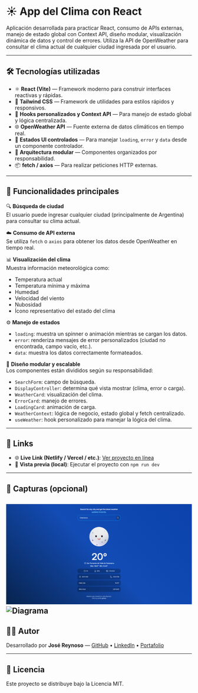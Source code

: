 # ☀️ App del Clima con React

Aplicación desarrollada para practicar React, consumo de APIs externas, manejo de estado global con Context API, diseño modular, visualización dinámica de datos y control de errores. Utiliza la API de OpenWeather para consultar el clima actual de cualquier ciudad ingresada por el usuario.

---

## 🛠 Tecnologías utilizadas

- ⚛️ **React (Vite)** — Framework moderno para construir interfaces reactivas y rápidas.
- 💨 **Tailwind CSS** — Framework de utilidades para estilos rápidos y responsivos.
- 🔄 **Hooks personalizados y Context API** — Para manejo de estado global y lógica centralizada.
- 🌐 **OpenWeather API** — Fuente externa de datos climáticos en tiempo real.
- 🚦 **Estados UI controlados** — Para manejar `loading`, `error` y `data` desde un componente controlador.
- 🧩 **Arquitectura modular** — Componentes organizados por responsabilidad.
- 📦 **fetch / axios** — Para realizar peticiones HTTP externas.

---

## 🌈 Funcionalidades principales

🔍 **Búsqueda de ciudad**  
El usuario puede ingresar cualquier ciudad (principalmente de Argentina) para consultar su clima actual.

☁️ **Consumo de API externa**  
Se utiliza `fetch` o `axios` para obtener los datos desde OpenWeather en tiempo real.

📊 **Visualización del clima**  
Muestra información meteorológica como:
- Temperatura actual
- Temperatura mínima y máxima
- Humedad
- Velocidad del viento
- Nubosidad
- Ícono representativo del estado del clima

⚙️ **Manejo de estados**  
- `loading`: muestra un spinner o animación mientras se cargan los datos.  
- `error`: renderiza mensajes de error personalizados (ciudad no encontrada, campo vacío, etc.).  
- `data`: muestra los datos correctamente formateados.

🧠 **Diseño modular y escalable**  
Los componentes están divididos según su responsabilidad:
- `SearchForm`: campo de búsqueda.
- `DisplayController`: determina qué vista mostrar (clima, error o carga).
- `WeatherCard`: visualización del clima.
- `ErrorCard`: manejo de errores.
- `LoadingCard`: animación de carga.
- `WeatherContext`: lógica de negocio, estado global y fetch centralizado.
- `useWeather`: hook personalizado para manejar la lógica del clima.

---

## 🔗 Links

- 🌐 **Live Link (Netlify / Vercel / etc.)**: [Ver proyecto en línea](#)
- 📁 **Vista previa (local)**: Ejecutar el proyecto con `npm run dev`

---

## 📸 Capturas (opcional)

![App](./public/screenshots/screen_app.png)
![Diagrama](./public/screenshots/screen_diagrama.png.png)
---

## 🧑‍💻 Autor

Desarrollado por **José Reynoso** — [GitHub](#) • [LinkedIn](#) • [Portafolio](#)

---

## 📄 Licencia

Este proyecto se distribuye bajo la Licencia MIT.
